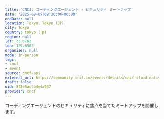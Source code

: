 ```yaml
---
title: 'CNCJ: コーディングエージェント × セキュリティ ミートアップ'
date: '2025-09-05T09:30:00+00:00'
endDate: null
location: Tokyo, Tokyo (JP)
city: Tokyo
country: tokyo (jp)
region: null
lat: 35.6762
lon: 139.6503
organizer: null
mode: in-person
tags:
- cncf
- event
source: cncf-api
external_url: https://community.cncf.io/events/details/cncf-cloud-native-security-japan-presents-cncj-kodeingueziento-x-sekiyuritei-mitoatsupu/
draft: false
uid: 898e6ac5b4eda937
provider: cncf
---
```

コーディングエージェントのセキュリティに焦点を当てたミートアップを開催します。
